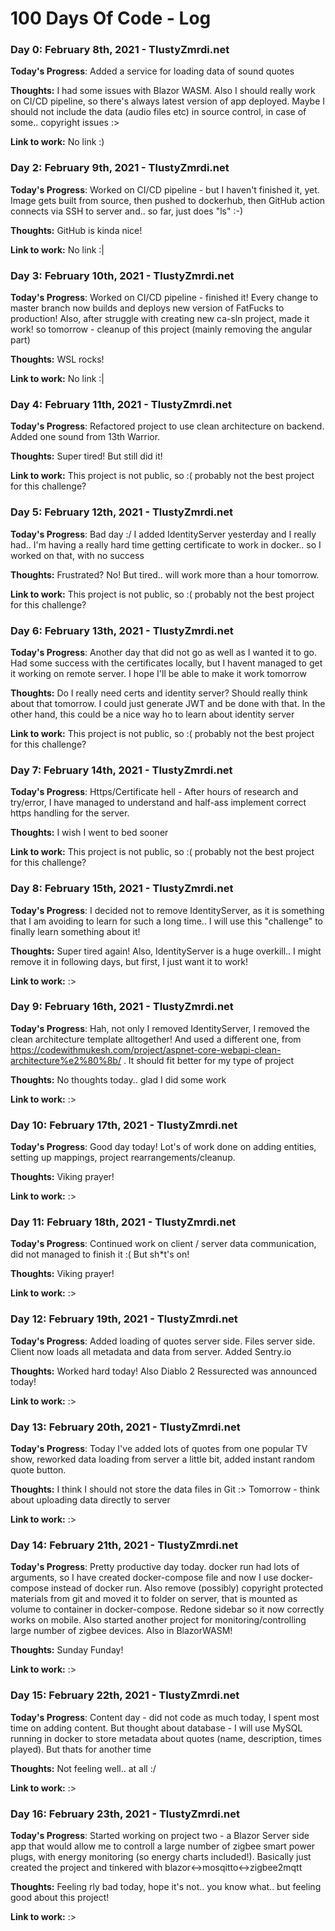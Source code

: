 # 100 Days Of Code - Log

### Day 0: February 8th, 2021 - TlustyZmrdi.net

**Today's Progress**: Added a service for loading data of sound quotes

**Thoughts:** I had some issues with Blazor WASM. Also I should really work on CI/CD pipeline, so there's always latest version of app deployed. Maybe I should not include the data (audio files etc) in source control, in case of some.. copyright issues :>

**Link to work:** No link :)

### Day 2: February 9th, 2021 - TlustyZmrdi.net

**Today's Progress**: Worked on CI/CD pipeline - but I haven't finished it, yet. Image gets built from source, then pushed to dockerhub, then GitHub action connects via SSH to server and.. so far, just does "ls" :-)

**Thoughts:** GitHub is kinda nice!

**Link to work:** No link :|

### Day 3: February 10th, 2021 - TlustyZmrdi.net

**Today's Progress**: Worked on CI/CD pipeline - finished it! Every change to master branch now builds and deploys new version of FatFucks to production! Also, after struggle with creating new ca-sln project, made it work! so tomorrow - cleanup of this project (mainly removing the angular part)

**Thoughts:** WSL rocks!

**Link to work:** No link :|

### Day 4: February 11th, 2021 - TlustyZmrdi.net

**Today's Progress**: Refactored project to use clean architecture on backend. Added one sound from 13th Warrior.

**Thoughts:** Super tired! But still did it! 

**Link to work:** This project is not public, so :( probably not the best project for this challenge?

### Day 5: February 12th, 2021 - TlustyZmrdi.net

**Today's Progress**: Bad day :/ I added IdentityServer yesterday and I really had.. I'm having a really hard time getting certificate to work in docker.. so I worked on that, with no success

**Thoughts:** Frustrated? No! But tired.. will work more than a hour tomorrow.

**Link to work:** This project is not public, so :( probably not the best project for this challenge?

### Day 6: February 13th, 2021 - TlustyZmrdi.net

**Today's Progress**: Another day that did not go as well as I wanted it to go. Had some success with the certificates locally, but I havent managed to get it working on remote server. I hope I'll be able to make it work tomorrow

**Thoughts:** Do I really need certs and identity server? Should really think about that tomorrow. I could just generate JWT and be done with that. In the other hand, this could be a nice way ho to learn about identity server

**Link to work:** This project is not public, so :( probably not the best project for this challenge?

### Day 7: February 14th, 2021 - TlustyZmrdi.net

**Today's Progress**: Https/Certificate hell - After hours of research and try/error, I have managed to understand and half-ass implement correct https handling for the server.

**Thoughts:** I wish I went to bed sooner

**Link to work:** This project is not public, so :( probably not the best project for this challenge?

### Day 8: February 15th, 2021 - TlustyZmrdi.net

**Today's Progress**: I decided not to remove IdentityServer, as it is something that I am avoiding to learn for such a long time.. I will use this "challenge" to finally learn something about it! 

**Thoughts:** Super tired again! Also, IdentityServer is a huge overkill.. I might remove it in following days, but first, I just want it to work!

**Link to work:** :>

### Day 9: February 16th, 2021 - TlustyZmrdi.net

**Today's Progress**: Hah, not only I removed IdentityServer, I removed the clean architecture template alltogether! And used a different one, from https://codewithmukesh.com/project/aspnet-core-webapi-clean-architecture%e2%80%8b/ . It should fit better for my type of project

**Thoughts:** No thoughts today.. glad I did some work

**Link to work:** :>

### Day 10: February 17th, 2021 - TlustyZmrdi.net

**Today's Progress**: Good day today! Lot's of work done on adding entities, setting up mappings, project rearrangements/cleanup. 

**Thoughts:** Viking prayer!

**Link to work:** :>

### Day 11: February 18th, 2021 - TlustyZmrdi.net

**Today's Progress**: Continued work on client / server data communication, did not managed to finish it :( But sh*t's on!

**Thoughts:** Viking prayer!

**Link to work:** :>

### Day 12: February 19th, 2021 - TlustyZmrdi.net

**Today's Progress**: Added loading of quotes server side. Files server side. Client now loads all metadata and data from server. Added Sentry.io

**Thoughts:** Worked hard today! Also Diablo 2 Ressurected was announced today!

**Link to work:** :>

### Day 13: February 20th, 2021 - TlustyZmrdi.net

**Today's Progress**: Today I've added lots of quotes from one popular TV show, reworked data loading from server a little bit, added instant random quote button. 

**Thoughts:** I think I should not store the data files in Git :> Tomorrow - think about uploading data directly to server

**Link to work:** :>

### Day 14: February 21th, 2021 - TlustyZmrdi.net

**Today's Progress**: Pretty productive day today. docker run had lots of arguments, so I have created docker-compose file and now I use docker-compose instead of docker run. Also remove (possibly) copyright protected materials from git and moved it to folder on server, that is mounted as volume to container in docker-compose. Redone sidebar so it now correctly works on mobile. Also started another project for monitoring/controlling large number of zigbee devices. Also in BlazorWASM!

**Thoughts:** Sunday Funday!

**Link to work:** :>

### Day 15: February 22th, 2021 - TlustyZmrdi.net

**Today's Progress**: Content day - did not code as much today, I spent most time on adding content. But thought about database - I will use MySQL running in docker to store metadata about quotes (name, description, times played). But thats for another time

**Thoughts:** Not feeling well.. at all :/ 

**Link to work:** :>

### Day 16: February 23th, 2021 - TlustyZmrdi.net

**Today's Progress**: Started working on project two - a Blazor Server side app that would allow me to controll a large number of zigbee smart power plugs, with energy monitoring (so energy charts included!). Basically just created the project and tinkered with blazor<->mosqitto<->zigbee2mqtt

**Thoughts:** Feeling rly bad today, hope it's not.. you know what.. but feeling good about this project!

**Link to work:** :>

